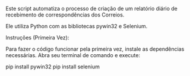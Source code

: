 Este script automatiza o processo de criação de um relatório diário de recebimento de correspondências dos Correios.

Ele utiliza Python com as bibliotecas pywin32 e Selenium.

Instruções (Primeira Vez):

Para fazer o código funcionar pela primeira vez, instale as dependências necessárias. Abra seu terminal de comando e execute:

pip install pywin32
pip install selenium
